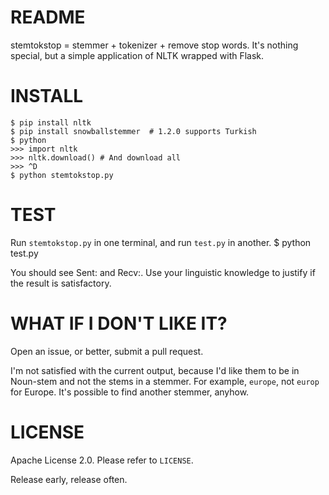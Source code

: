 README
======
stemtokstop = stemmer + tokenizer + remove stop words.  It's nothing special, but a simple application of NLTK wrapped with Flask.


INSTALL
=======
    $ pip install nltk
    $ pip install snowballstemmer  # 1.2.0 supports Turkish
    $ python
    >>> import nltk
    >>> nltk.download() # And download all
    >>> ^D
    $ python stemtokstop.py


TEST
====
Run `stemtokstop.py` in one terminal, and run `test.py` in another.
    $ python test.py

You should see Sent: and Recv:.  Use your linguistic knowledge to justify if the result is satisfactory.


WHAT IF I DON'T LIKE IT?
========================
Open an issue, or better, submit a pull request.

I'm not satisfied with the current output, because I'd like them to be in Noun-stem and not the stems in a stemmer.  For example, `europe`, not `europ` for Europe.  It's possible to find another stemmer, anyhow.


LICENSE
=======
Apache License 2.0.  Please refer to `LICENSE`.

Release early, release often.

